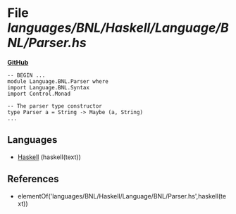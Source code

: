 # File _languages/BNL/Haskell/Language/BNL/Parser.hs_
**[GitHub](https://github.com/softlang/yas/blob/master/languages/BNL/Haskell/Language/BNL/Parser.hs)**
```
-- BEGIN ...
module Language.BNL.Parser where
import Language.BNL.Syntax
import Control.Monad

-- The parser type constructor
type Parser a = String -> Maybe (a, String)
...
```

## Languages
* [Haskell](../languages/Haskell.md) (haskell(text))

## References
* elementOf('languages/BNL/Haskell/Language/BNL/Parser.hs',haskell(text))
